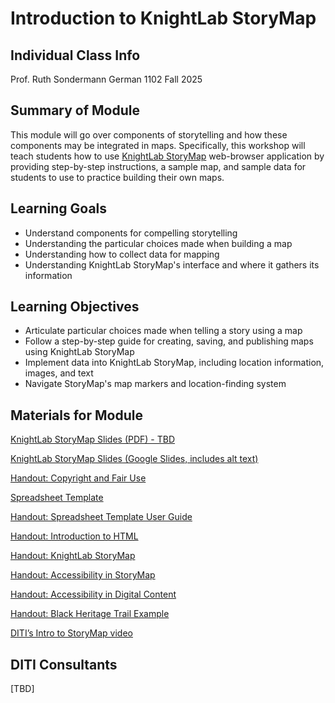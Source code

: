 <h1>Introduction to KnightLab StoryMap</h1>

<h2>Individual Class Info</h2>

Prof. Ruth Sondermann
German 1102
Fall 2025


<h2>Summary of Module</h2>

This module will go over components of storytelling and how these components may be integrated in maps. Specifically, this workshop will teach students how to use [KnightLab StoryMap](https://storymap.knightlab.com/) web-browser application by providing step-by-step instructions, a sample map, and sample data for students to use to practice building their own maps.

<h2>Learning Goals</h2>

* Understand components for compelling storytelling
* Understanding the particular choices made when building a map
* Understanding how to collect data for mapping
* Understanding KnightLab StoryMap's interface and where it gathers its information

<h2>Learning Objectives</h2>

* Articulate particular choices made when telling a story using a map
* Follow a step-by-step guide for creating, saving, and publishing maps using KnightLab StoryMap
* Implement data into KnightLab StoryMap, including location information, images, and text
* Navigate StoryMap's map markers and location-finding system

<h2>Materials for Module</h2>

[KnightLab StoryMap Slides (PDF) - TBD]()

[KnightLab StoryMap Slides (Google Slides, includes alt text)](https://docs.google.com/presentation/d/1h-sYLLoaw9CEKBrpsc8gx3CdhloCW0V8-rVMhQi7QHI/edit?usp=sharing)

[Handout: Copyright and Fair Use](https://github.com/NULabNortheastern/digitalassignmentshowcase/blob/1d414eee3ea6bbc545a951ba9426c71b15cb499f/handouts/general/Copyright-Fair-Use.pdf)

[Spreadsheet Template](https://docs.google.com/spreadsheets/d/1IIGtxKKhjFVPRMK7mr6MiX3FE6fDH-QYekYvNPwthG8/edit#gid=0)

[Handout: Spreadsheet Template User Guide](https://github.com/NULabNortheastern/digitalassignmentshowcase/blob/main/handouts/mapping/Handout-StoryMap_Spreadsheet_Template.pdf) 

[Handout: Introduction to HTML](https://github.com/NULabNortheastern/digitalassignmentshowcase/blob/main/handouts/HTML-Introduction.pdf)

[Handout: KnightLab StoryMap](https://github.com/NULabNortheastern/digitalassignmentshowcase/blob/master/handouts/mapping/Handout-StoryMap.pdf)

[Handout: Accessibility in StoryMap](https://github.com/NULabNortheastern/digitalassignmentshowcase/blob/master/handouts/mapping/Handout-Accessibility_StoryMap.pdf)

[Handout: Accessibility in Digital Content](https://github.com/NULabNortheastern/digitalassignmentshowcase/blob/main/handouts/general/Handout-Accessibility_in_Digital_Content.pdf)

[Handout: Black Heritage Trail Example](https://github.com/NULabNortheastern/digitalassignmentshowcase/blob/2a9de85fa077636dd19360ab5eceb3e6aacf8f53/handouts/mapping/Handout-Black_Heritage_Trail.pdf)

[DITI’s Intro to StoryMap video](https://youtu.be/X33ud7RYZFg)

<h2>DITI Consultants</h2>

[TBD]
